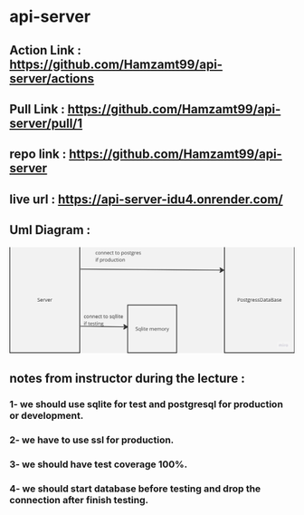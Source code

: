 # api-server


## Action Link : https://github.com/Hamzamt99/api-server/actions

## Pull Link : https://github.com/Hamzamt99/api-server/pull/1

## repo link : https://github.com/Hamzamt99/api-server

## live url : https://api-server-idu4.onrender.com/

## Uml Diagram :
![uml](./src/assets/uml.jpg)

## notes from instructor during the lecture : 
### 1- we should use sqlite for test and postgresql for production or development.
### 2- we have to use ssl for production.
### 3- we should have test coverage 100%.
### 4- we should start database before testing and drop the connection after finish testing.

